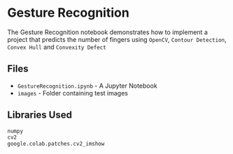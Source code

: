 # Gesture Recognition

The Gesture Recognition notebook demonstrates how to implement a project that predicts the number of fingers
using `OpenCV`, `Contour Detection`, `Convex Hull` and `Convexity Defect`

## Files

- `GestureRecognition.ipynb` - A Jupyter Notebook
- `images` - Folder containing test images

## Libraries Used

```python
numpy
cv2
google.colab.patches.cv2_imshow
```